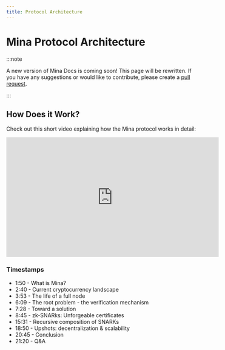 ```yaml
---
title: Protocol Architecture
---
```


# Mina Protocol Architecture

:::note

A new version of Mina Docs is coming soon! This page will be rewritten. If you have any suggestions or would like to contribute, please create a [pull request](https://github.com/MinaProtocol/docs).

:::

## How Does it Work?

Check out this short video explaining how the Mina protocol works in detail:

<iframe
  id="youtube-iframe"
  width="560"
  height="315"
  src="https://www.youtube-nocookie.com/embed/eWVGATxEB6M?start=100&enablejsapi=1&rel=0"
  frameborder="0"
  allow="accelerometer; autoplay; encrypted-media; gyroscope; picture-in-picture"
  allowfullscreen
></iframe>

### Timestamps

- 1:50 - What is Mina?
- 2:40 - Current cryptocurrency landscape
- 3:53 - The life of a full node
- 6:09 - The root problem - the verification mechanism
- 7:28 - Toward a solution
- 8:45 - zk-SNARks: Unforgeable certificates
- 15:31 - Recursive composition of SNARKs
- 18:50 - Upshots: decentralization & scalability
- 20:45 - Conclusion
- 21:20 - Q&A
